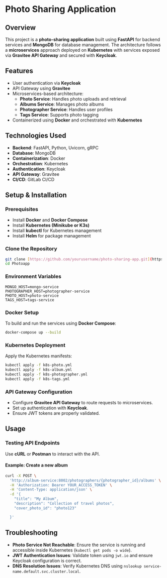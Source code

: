 # Photo Sharing Application

## Overview
This project is a **photo-sharing application** built using **FastAPI** for backend services and **MongoDB** for database management. The architecture follows a **microservices** approach deployed on **Kubernetes** with services exposed via **Gravitee API Gateway** and secured with **Keycloak**.

## Features
- User authentication via **Keycloak**
- API Gateway using **Gravitee**
- Microservices-based architecture:
  - **Photo Service**: Handles photo uploads and retrieval
  - **Albums Service**: Manages photo albums
  - **Photographer Service**: Handles user profiles
  - **Tags Service**: Supports photo tagging
- Containerized using **Docker** and orchestrated with **Kubernetes**

## Technologies Used
- **Backend**: FastAPI, Python, Uvicorn, gRPC
- **Database**: MongoDB
- **Containerization**: Docker
- **Orchestration**: Kubernetes
- **Authentication**: Keycloak
- **API Gateway**: Gravitee
- **CI/CD**: GitLab CI/CD

## Setup & Installation
### Prerequisites
- Install **Docker** and **Docker Compose**
- Install **Kubernetes (Minikube or K3s)**
- Install **kubectl** for Kubernetes management
- Install **Helm** for package management

### Clone the Repository
```sh
git clone [https://github.com/yourusername/photo-sharing-app.git](https://github.com/SkanderChayoukhi/Photoapp.git)
cd Photoapp
```

### Environment Variables
```
MONGO_HOST=mongo-service
PHOTOGRAPHER_HOST=photographer-service
PHOTO_HOST=photo-service
TAGS_HOST=tags-service
```

### Docker Setup
To build and run the services using **Docker Compose**:
```sh
docker-compose up --build
```

### Kubernetes Deployment
Apply the Kubernetes manifests:
```sh
kubectl apply -f k8s-photo.yml
kubectl apply -f k8s-album.yml
kubectl apply -f k8s-photographer.yml
kubectl apply -f k8s-tags.yml
```

### API Gateway Configuration
- Configure **Gravitee API Gateway** to route requests to microservices.
- Set up authentication with **Keycloak**.
- Ensure JWT tokens are properly validated.

## Usage
### Testing API Endpoints
Use **cURL** or **Postman** to interact with the API.

#### Example: Create a new album
```sh
curl -X POST \
  'http://album-service:8002/photographers/{photographer_id}/albums' \
  -H 'Authorization: Bearer YOUR_ACCESS_TOKEN' \
  -H 'Content-Type: application/json' \
  -d '{
    "title": "My Album",
    "description": "Collection of travel photos",
    "cover_photo_id": "photo123"

  }'
```

## Troubleshooting
- **Photo Service Not Reachable**: Ensure the service is running and accessible inside Kubernetes (`kubectl get pods -o wide`).
- **JWT Authentication Issues**: Validate token using `jwt.io` and ensure Keycloak configuration is correct.
- **DNS Resolution Issues**: Verify Kubernetes DNS using `nslookup service-name.default.svc.cluster.local`.



